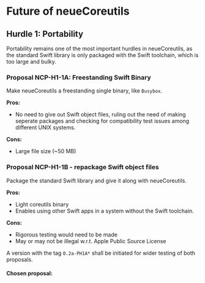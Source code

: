 # Future of neueCoreutils

## Hurdle 1: Portability

Portability remains one of the most important hurdles in neueCoreutils, as the standard Swift library is only packaged with the Swift toolchain, which is too large and bulky.

### **Proposal NCP-H1-1A: Freestanding Swift Binary**

Make neueCoreutils a freestanding single binary, like `Busybox`.

**Pros:**
* No need to give out Swift object files, ruling out the need of making seperate packages and checking for compatibility test issues among different UNIX systems.

**Cons:**
* Large file size (~50 MB)

### **Proposal NCP-H1-1B - repackage Swift object files**

Package the standard Swift library and give it along with neueCoreutils.

**Pros:**
* Light coreutils binary
* Enables using other Swift apps in a system without the Swift toolchain.

**Cons:**
* Rigorous testing would need to be made
* May or may not be illegal w.r.t. Apple Public Source License <!-- Needs to be checked! -->

A version with the tag `0.2a-PH1A*` shall be initiated for wider testing of both proposals.

#### **Chosen proposal: <!-- TBA -->**